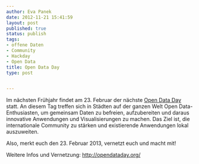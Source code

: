 ```yaml
---
author: Eva Panek
date: 2012-11-21 15:41:59
layout: post
published: true
status: publish
tags:
- offene Daten
- Community
- Hackday
- Open Data
title: Open Data Day
type: post


---
```


Im nächsten Frühjahr findet am 23. Februar der nächste [Open Data Day](http://opendataday.org/) statt. An diesem Tag treffen sich in Städten auf der ganzen Welt Open Data-Enthusiasten, um gemeinsam Daten zu befreien, aufzubereiten und daraus innovative Anwendungen und Visualisierungen zu machen. Das Ziel ist, die internationale Community zu stärken und existierende Anwendungen lokal auszuweiten.

Also, merkt euch den 23. Februar 2013, vernetzt euch und macht mit!

Weitere Infos und Vernetzung: <http://opendataday.org/>